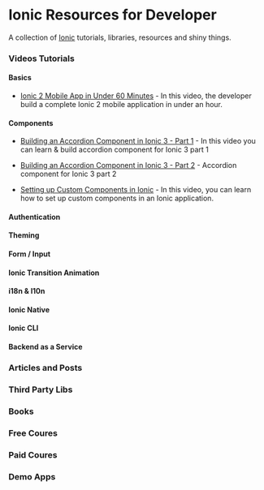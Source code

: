 # Ionic Resources for Developer
A collection of [Ionic](https://ionicframework.com) tutorials, libraries, resources and shiny things.

### Videos Tutorials

#### Basics
* [Ionic 2 Mobile App in Under 60 Minutes](https://www.youtube.com/watch?v=ilM8YorL_jI) - In this video, the developer build a complete Ionic 2 mobile application in under an hour.

#### Components
* [Building an Accordion Component in Ionic 3 - Part 1](https://www.youtube.com/watch?v=47DP2db-4k8) - In this video you can learn & build accordion component for Ionic 3 part 1
* [Building an Accordion Component in Ionic 3 - Part 2](https://www.youtube.com/watch?v=shAYWBZQDAk) -  Accordion component for Ionic 3 part 2

* [Setting up Custom Components in Ionic](https://www.youtube.com/watch?v=z3fuSMNQmY4) - In this video, you can learn how to set up custom components in an Ionic application.

#### Authentication

#### Theming

#### Form / Input

#### Ionic Transition Animation

#### i18n & l10n

#### Ionic Native

#### Ionic CLI

#### Backend as a Service

### Articles and Posts

### Third Party Libs

### Books

### Free Coures

### Paid Coures

### Demo Apps

